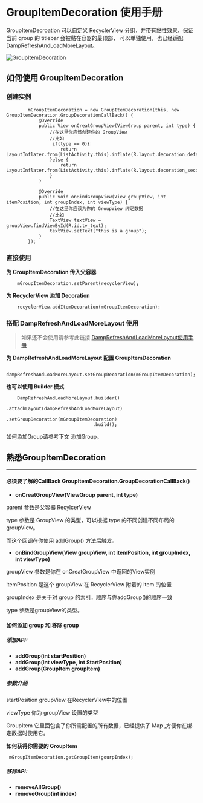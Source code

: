 # GroupItemDecoration 使用手册 
GroupItemDecroation 可以自定义 RecyclerView 分组，并带有黏性效果，保证当前 group 的 titlebar 会被黏在容器的最顶部，
可以单独使用，也已经适配 DampRefreshAndLoadMoreLayout。


![GroupItemDecoration](https://github.com/JzyCc/Material-library/blob/master/forgithub/forDampRefreshAndLoadMoreLayout/GroupItemDecoration_demo1.gif)

## 如何使用 GroupItemDecoration
### 创建实例
```
        mGroupItemDecoration = new GroupItemDecoration(this, new GroupItemDecoration.GroupDecorationCallBack() {
            @Override
            public View onCreatGroupView(ViewGroup parent, int type) {
                //在这里你应该创建你的 GroupView
                //比如
                 if(type == 0){ 
                    return LayoutInflater.from(ListActivity.this).inflate(R.layout.decoration_default_style,parent,false);
                }else {
                    return LayoutInflater.from(ListActivity.this).inflate(R.layout.decoration_second_style,parent,false);
                }
            }

            @Override
            public void onBindGroupView(View groupView, int itemPosition, int groupIndex, int viewType) {
                //在这里你应该为你的 GroupView 绑定数据
                //比如
                TextView textView = groupView.findViewById(R.id.tv_text);
                textView.setText("this is a group");
            }
        });
```
### 直接使用
**为 GroupItemDecoration 传入父容器**
```
    mGroupItemDecoration.setParent(recyclerView);
```
**为 RecyclerView 添加 Decoration**
```
    recyclerView.addItemDecoration(mGroupItemDecoration);
```
### 搭配 DampRefreshAndLoadMoreLayout 使用
> 如果还不会使用请参考此链接
> [DampRefreshAndLoadMoreLayout使用手册](https://github.com/JzyCc/DampRefreshAndLoadMoreLayout/blob/master/README.md)

**为 DampRefreshAndLoadMoreLayout 配置 GroupItemDecoration**
```
    dampRefreshAndLoadMoreLayout.setGroupDecoration(mGroupItemDecoration);
```
**也可以使用 Builder 模式**
```
    DampRefreshAndLoadMoreLayout.builder()
                                .attachLayout(dampRefreshAndLoadMoreLayout)
                                .setGroupDecoration(mGroupItemDecoration)
                                .build();
```
如何添加Group请参考下文 添加Group。

## 熟悉GroupItemDecoration

---
#### 必须要了解的CallBack GroupItemDecoration.GroupDecorationCallBack()

- **onCreatGroupView(ViewGroup parent, int type)**

parent 参数是父容器 RecylcerView

type 参数是 GroupView 的类型，可以根据 type 的不同创建不同布局的 groupView。 

而这个回调在你使用 addGroup() 方法后触发。
- **onBindGroupView(View groupView, int itemPosition, int groupIndex, int viewType)**

groupView 参数是你在 onCreatGroupView 中返回的View实例

itemPosition 是这个 groupView 在 RecyclerView 附着的 Item 的位置

groupIndex 是关于对 group 的索引，顺序与你addGroup()的顺序一致

type 参数是groupView的类型。

#### 如何添加 group 和 移除 group
##### 添加API:
- **addGroup(int startPosition)**
- **addGroup(int viewType, int StartPosition)**
- **addGroup(GroupItem groupItem)**
##### 参数介绍
startPosition groupView 在RecyclerView中的位置

viewType 你为 groupView 设置的类型

GroupItem 它里面包含了你所需配置的所有数据，已经提供了 Map ,方便你在绑定数据时使用它。

**如何获得你需要的 GroupItem**
```
 mGroupItemDecoration.getGroupItem(gourpIndex);
```
##### 移除API:
- **removeAllGroup()**
- **removeGroup(int index)**



